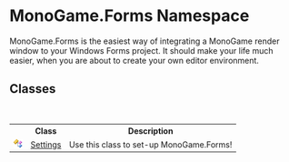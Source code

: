# MonoGame.Forms Namespace
 

MonoGame.Forms is the easiest way of integrating a MonoGame render window to your Windows Forms project. It should make your life much easier, when you are about to create your own editor environment.


## Classes
&nbsp;<table><tr><th></th><th>Class</th><th>Description</th></tr><tr><td>![Public class](media/pubclass.gif "Public class")</td><td><a href="91e4e8f8-b61b-e281-44aa-8edf86d363a7">Settings</a></td><td>
Use this class to set-up MonoGame.Forms!</td></tr></table>&nbsp;
